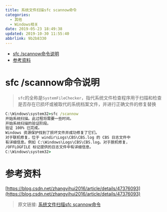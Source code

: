 ```yaml
---
title: 系统文件扫描sfc scannow命令
categories: 
  - 其他
  - Windows相关
date: 2019-05-23 18:49:38
updated: 2019-10-30 11:55:40
abbrlink: 9b2b8330
---
```

- [sfc /scannow命令说明](/blog/html/9b2b8330/#sfc-scannow命令说明)
- [参考资料](/blog/html/9b2b8330/#参考资料)

<!--more-->
<script src="https://cdn.bootcss.com/jquery/3.4.0/jquery.slim.min.js"></script>
<script>$(document).ready(function () {$(".post-body > ul:nth-child(1)").hide();});</script>

<!--end-->
# sfc /scannow命令说明 #
> `sfc`的全称是`SystemFileChecker`，指代系统文件检查程序用于扫描和检查是否存在已损坏或被取代的系统档案文件，并进行正确文件的修复替换
```cmd
C:\Windows\system32>sfc /scannow
开始系统扫描。此过程将需要一些时间。
开始系统扫描的验证阶段。
验证 100% 已完成。
Windows 资源保护找到了损坏文件并成功修复了它们。
对于联机修复，位于 windir\Logs\CBS\CBS.log 的 CBS 日志文件中
有详细信息。例如 C:\Windows\Logs\CBS\CBS.log。对于脱机修复，
/OFFLOGFILE 标记提供的日志文件中有详细信息。
C:\Windows\system32>
```
# 参考资料 #
[https://blog.csdn.net/zhangyihui2016/article/details/47376093](https://blog.csdn.net/zhangyihui2016/article/details/47376093)
>原文链接: [系统文件扫描sfc scannow命令](https://lanlan2017.github.io/blog/9b2b8330/)